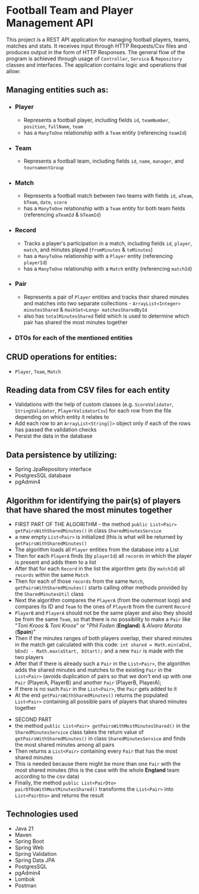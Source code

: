 # Football Team and Player Management API

This project is a REST API application for managing football players, teams, matches and stats. It receives input through HTTP Requests/Csv files and produces output in the form of HTTP Responses. The general flow of the program is achieved through usage of `Controller`, `Service` & `Repository` classes and interfaces. The application contains logic and operations that allow:

## Managing entities such as:
- ### Player
    - Represents a football player, including fields `id`, `teamNumber`, `position`, `fullName`, `team`
    - has a `ManyToOne` relationship with a `Team` entity (referencing `teamId`)

- ### Team
    - Represents a football team, including fields `id`, `name`, `manager`, and `tournamentGroup`

- ### Match
    - Represents a football match between two teams with fields `id`, `aTeam`, `bTeam`, `date`, `score`
    - has a `ManyToOne` relationship with a `Team` entity for both team fields (referencing `aTeamId` & `bTeamId`)

- ### Record
    - Tracks a player's participation in a match, including fields `id`, `player`, `match`, and minutes played (`fromMinutes` & `toMinutes`)
    - has a `ManyToOne` relationship with a `Player` entity (referencing `playerId`)
    - has a `ManyToOne` relationship with a `Match` entity (referencing `matchId`)

- ### Pair
    - Represents a pair of `Player` entities and tracks their shared minutes and matches into two separate collections - `ArrayList<Integer> minutesShared` & `HashSet<Long> matchesSharedById`
    - also has `totalMinutesShared` field which is used to determine which pair has shared the most minutes together

- ### DTOs for each of the mentioned entities


## CRUD operations for entities: 
- `Player`, `Team`, `Match`


## Reading data from CSV files for each entity
- Validations with the help of custom classes (e.g. `ScoreValidator`, `StringValidator`, `PlayerValidatorCsv`) for each row from the file depending on which entity it relates to
- Add each row to an `ArrayList<String[]>` object only if each of the rows has passed the validation checks
- Persist the data in the database

## Data persistence by utilizing:
- Spring JpaRepository interface
- PostgresSQL database
- pgAdmin4

## Algorithm for identifying the pair(s) of players that have shared the most minutes together 
- FIRST PART OF THE ALGORITHM - the method `public List<Pair> getPairsWithSharedMinutes()` in class `SharedMinutesService`
- a new empty `List<Pair>` is initialized (this is what will be returned by `getPairsWithSharedMinutes()`
- The algorithm loads all `Player` entities from the database into a List
- Then for each `PlayerA` finds (by `playerId`) all `records` in which the player is present and adds them to a list
- After that for each `Record` in the list the algorithm gets (by `matchId`) all `records` within the same `Match`
- Then for each of those `records` from the same `Match`, `getPairsWithSharedMinutes()` starts calling other methods provided by the `SharedMinutesUtil` class
- Next the algorithm compares the `PlayerA` (from the outermost loop) and compares its ID and `Team` to the ones of `PlayerB` from the current `Record` 
- `PlayerB` and `PlayerA` should not be the same player and also they should be from the same `Team`, so that there is no possibility to make a `Pair` like "*Toni Kroos* & *Toni Kroos*" or "*Phil Foden* (**England**) & *Alvaro Morata* (**Spain**)" 
- Then if the minutes ranges of both players overlap, their shared minutes in the match get calculated with this code: `int shared = Math.min(aEnd, bEnd) - Math.max(aStart, bStart);` and a new `Pair` is made with the two players
- After that if there is already such a `Pair` in the `List<Pair>`, the algorithm adds the shared minutes and matches to the existing `Pair` in the `List<Pair>` (avoids duplication of pairs so that we don't end up with one `Pair` (PlayerA, PlayerB) and another `Pair` (PlayerB, PlayerA);
- If there is no such `Pair` in the `List<Pair>`, the `Pair` gets added to it
- At the end `getPairsWithSharedMinutes()` returns the populated `List<Pair>` containing all possible pairs of players that shared minutes together
<!-- Blank line -->
- SECOND PART
- the method `public List<Pair> getPairsWithMostMinutesShared()` in the `SharedMinutesService` class takes the return value of `getPairsWithSharedMinutes()` in class `SharedMinutesService` and finds the most shared minutes among all pairs
- Then returns a `List<Pair>` containing every `Pair` that has the most shared minutes
- This is needed because there might be more than one `Pair` with the most shared minutes (this is the case with the whole **England** team according to the csv data)
- Finally, the method `public List<PairDto> pairDTOsWithMostMinutesShared()` transforms the `List<Pair>` into `List<PairDto>` and returns the result

## Technologies used
- Java 21
- Maven
- Spring Boot
- Spring Web
- Spring Validation
- Spring Data JPA
- PostgresSQL
- pgAdmin4
- Lombok
- Postman 